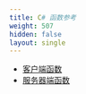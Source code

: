 ```yaml
---
title: C# 函数参考
weight: 507
hidden: false
layout: single
---
```


- [客户端函数](/docs/scripting-reference/runtimes/csharp/client-functions)
- [服务器端函数](/docs/scripting-reference/runtimes/csharp/server-functions)